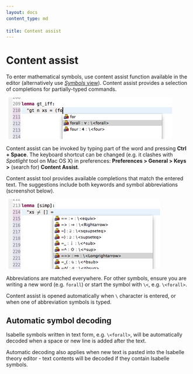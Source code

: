 ```yaml
---
layout: docs
content_type: md

title: Content assist
---
```


# Content assist

To enter mathematical symbols, use content assist function available in the editor (alternatively use [_Symbols_ view](symbols-view.html)). Content assist provides a selection of completions for partially-typed commands.

![Content assist](../images/content-assist.png)

Content assist can be invoked by typing part of the word and pressing **Ctrl + Space**. The keyboard shortcut can be changed (e.g. it clashes with _Spotlight_ tool on Mac OS X) in preferences: **Preferences > General > Keys >** (search for) **Content Assist**.

Content assist tool provides available completions that match the entered text. The suggestions include both keywords and symbol abbreviations (screenshot below).

![Content assist abbreviations](../images/content-assist-abbrev.png)

Abbreviations are matched everywhere. For other symbols, ensure you are writing a new word (e.g. `forall`) or start the symbol with `\<`, e.g. `\<forall>`.

Content assist is opened automatically when `\` character is entered, or when one of abbreviation symbols is typed.


## Automatic symbol decoding

Isabelle symbols written in text form, e.g. `\<forall>`, will be automatically decoded when a space or new line is added after the text.

Automatic decoding also applies when new text is pasted into the Isabelle theory editor - text contents will be decoded if they contain Isabelle symbols.
